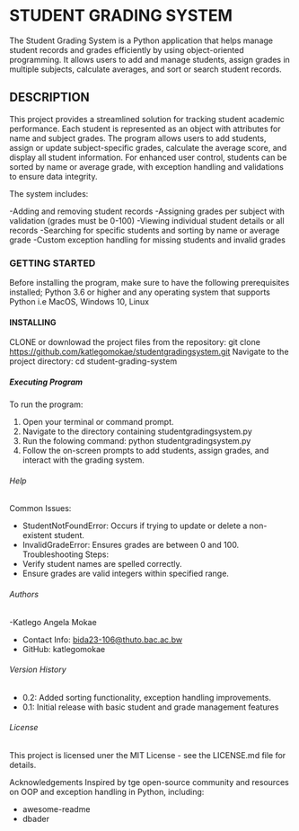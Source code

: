 # STUDENT GRADING SYSTEM

The Student Grading System is a Python application that helps manage student records and grades efficiently by using object-oriented programming. It allows users to add and manage students, assign grades in multiple subjects, calculate averages, and sort or search student records.

## DESCRIPTION
This project provides a streamlined solution for tracking student academic performance. Each student is represented as an object with attributes for name and subject grades. The program allows users to add students, assign or update subject-specific grades, calculate the average score, and display all student information. For enhanced user control, students can be sorted by name or average grade, with exception handling and validations to ensure data integrity.

The system includes:

-Adding and removing student records
-Assigning grades per subject with validation (grades must be 0-100)
-Viewing individual student details or all records
-Searching for specific students and sorting by name or average grade
-Custom exception handling for missing students and invalid grades

### GETTING STARTED
Before installing the program, make sure to have the following prerequisites installed;
Python 3.6 or higher and any operating system that supports Python i.e MacOS, Windows 10, Linux

#### INSTALLING
CLONE or downlowad the project files from the repository:
git clone https://github.com/katlegomokae/studentgradingsystem.git
Navigate to the project directory:
cd student-grading-system

##### Executing Program
To run the program:
1. Open your terminal or command prompt.
2. Navigate to the directory containing studentgradingsystem.py
3. Run the folowing command:
   python studentgradingsystem.py
4. Follow the on-screen prompts to add students, assign grades, and interact with the grading system.

###### Help
Common Issues:
- StudentNotFoundError: Occurs if trying to update or delete a non-existent student.
- InvalidGradeError: Ensures grades are between 0 and 100.
Troubleshooting Steps:
- Verify student names are spelled correctly.
- Ensure grades are valid integers within specified range.

###### Authors
-Katlego Angela Mokae
   - Contact Info: bida23-106@thuto.bac.ac.bw
   - GitHub: katlegomokae

###### Version History
- 0.2: Added sorting functionality, exception handling improvements.
- 0.1: Initial release with basic student and grade management features

###### License
This project is licensed uner the MIT License - see the LICENSE.md file for details.

Acknowledgements
Inspired by tge open-source community and resources on OOP and exception handling in Python, including:
- awesome-readme
- dbader
